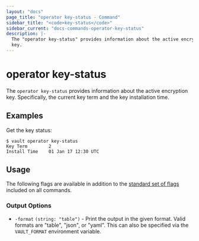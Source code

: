```yaml
---
layout: "docs"
page_title: "operator key-status - Command"
sidebar_title: "<code>key-status</code>"
sidebar_current: "docs-commands-operator-key-status"
description: |-
  The "operator key-status" provides information about the active encryption
  key.
---
```


# operator key-status

The `operator key-status` provides information about the active encryption key.
Specifically, the current key term and the key installation time.

## Examples

Get the key status:

```text
$ vault operator key-status
Key Term        2
Install Time    01 Jan 17 12:30 UTC
```

## Usage

The following flags are available in addition to the [standard set of
flags](/docs/commands/index.html) included on all commands.

### Output Options

- `-format` `(string: "table")` - Print the output in the given format. Valid
  formats are "table", "json", or "yaml". This can also be specified via the
  `VAULT_FORMAT` environment variable.
